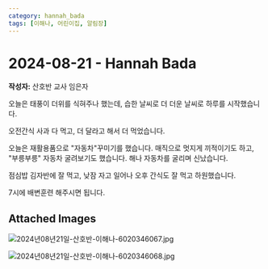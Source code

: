 ```yaml
---
category: hannah_bada
tags: [이해나, 어린이집, 알림장]
---
```


# 2024-08-21 - Hannah Bada

**작성자:** 산호반 교사 임은자  

오늘은 태풍이 더위를 식혀주나 했는데, 습한 날씨로 더 더운 날씨로 하루를 시작했습니다.

오전간식 사과 다 먹고, 더 달라고 해서 더 먹었습니다. 

오늘은 재활용품으로 "자동차"꾸미기를 했습니다. 매직으로 멋지게 끼적이기도 하고,  "부릉부릉" 자동차 굴려보기도 했습니다.  해나 자동차를 굴리며 신났습니다.

점심밥 김자반에 잘 먹고, 낮잠 자고 일어나 오후 간식도 잘 먹고 하원했습니다.

7시에 배변훈련 해주시면 됩니다.

## Attached Images
![2024년08년21일-산호반-이해나-6020346067.jpg](https://feghi.github.io/assets/img/bada_photo/2024년08년21일-산호반-이해나-6020346067.jpg)

![2024년08년21일-산호반-이해나-6020346068.jpg](https://feghi.github.io/assets/img/bada_photo/2024년08년21일-산호반-이해나-6020346068.jpg)

